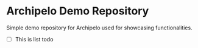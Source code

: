 # Archipelo Demo Repository

Simple demo repository for Archipelo used for showcasing functionalities. 

- [ ] This is list todo

